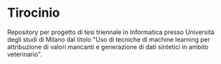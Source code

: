 # Tirocinio

Repository per progetto di tesi triennale in Informatica presso Università degli studi di Milano dal titolo "Uso di tecniche di machine learning per attribuzione di valori mancanti e generazione di dati sintetici in ambito veterinario".
